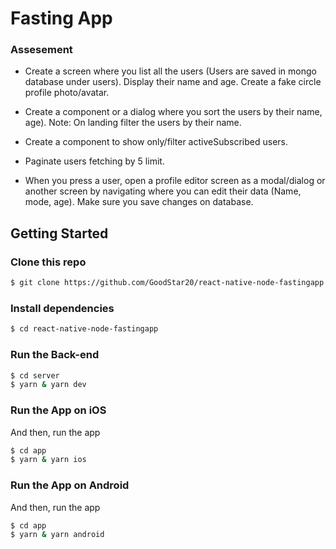 # Fasting App

### Assesement

- Create a screen where you list all the users (Users are saved in mongo database under users).
  Display their name and age. Create a fake circle profile photo/avatar.

- Create a component or a dialog where you sort the users by their name, age). Note: On landing filter the users by their name.
- Create a component to show only/filter activeSubscribed users.
- Paginate users fetching by 5 limit.
- When you press a user, open a profile editor screen as a modal/dialog or another screen by navigating where you can edit their data (Name, mode, age).
  Make sure you save changes on database.

## Getting Started

### Clone this repo

```bash
$ git clone https://github.com/GoodStar20/react-native-node-fastingapp.git
```

### Install dependencies

```bash
$ cd react-native-node-fastingapp
```

### Run the Back-end

```bash
$ cd server
$ yarn & yarn dev
```

### Run the App on iOS

And then, run the app

```bash
$ cd app
$ yarn & yarn ios
```

### Run the App on Android

And then, run the app

```bash
$ cd app
$ yarn & yarn android
```
